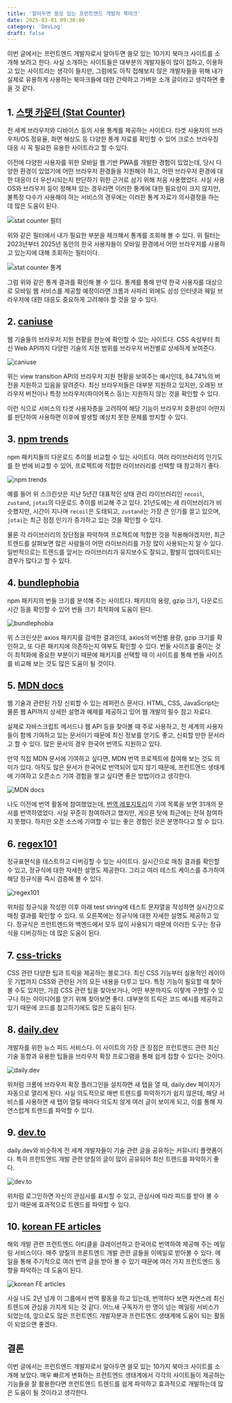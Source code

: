 ```yaml
---
title: '알아두면 쓸모 있는 프런트엔드 개발자 북마크'
date: 2025-03-01 09:30:00
category: 'DevLog'
draft: false
---
```


이번 글에서는 프런트엔드 개발자로서 알아두면 쓸모 있는 10가지 북마크 사이트를 소개해 보려고 한다. 사실 소개하는 사이트들은 대부분의 개발자들이 많이 접하고, 이용하고 있는 사이트라는 생각이 들지만, 그럼에도 아직 접해보지 않은 개발자들을 위해 내가 실제로 유용하게 사용하는 북마크들에 대한 간략하고 가벼운 소개 글이라고 생각하면 좋을 것 같다.

## 1. [스탯 카운터 (Stat Counter)](https://gs.statcounter.com/)

전 세계 브라우저와 디바이스 등의 사용 통계를 제공하는 사이트다. 타겟 사용자의 브라우저/OS 점유율, 화면 해상도 등 다양한 통계 자료를 확인할 수 있어 크로스 브라우징 대응 시 꼭 필요한 유용한 사이트라고 할 수 있다.

이전에 다양한 사용자를 위한 모바일 웹 기반 PWA를 개발한 경험이 있었는데, 당시 다양한 환경이 있었기에 어떤 브라우저 환경들을 지원해야 하고, 어떤 브라우저 환경에 대한 대응이 더 우선시되는지 판단하기 위한 근거로 삼기 위해 처음 사용했었다. 사실 사용 OS와 브라우저 등이 정해져 있는 경우라면 이러한 통계에 대한 필요성이 크지 않지만, 불특정 다수가 사용해야 하는 서비스의 경우에는 이러한 통계 자료가 의사결정을 하는 데 많은 도움이 된다.

![stat counter 필터](./images/stat1.png)

위와 같은 필터에서 내가 필요한 부분을 체크해서 통계를 조회해 볼 수 있다. 위 필터는 2023년부터 2025년 동안의 한국 사용자들이 모바일 환경에서 어떤 브라우저를 사용하고 있는지에 대해 조회하는 필터이다.

![stat counter 통계](./images/stat2.png)

그럼 위와 같은 통계 결과를 확인해 볼 수 있다. 통계를 통해 만약 한국 사용자를 대상으로 모바일 웹 서비스를 제공할 예정이라면 크롬과 사파리 외에도 삼성 인터넷과 웨일 브라우저에 대한 대응도 중요하게 고려해야 할 것을 알 수 있다.

## 2. [caniuse](https://caniuse.com/)

웹 기술들의 브라우저 지원 현황을 한눈에 확인할 수 있는 사이트다. CSS 속성부터 최신 Web API까지 다양한 기술의 지원 범위를 브라우저 버전별로 상세하게 보여준다.

![caniuse](./images/caniuse.png)

위는 view transition API의 브라우저 지원 현황을 보여주는 예시인데, 84.74%의 버전을 지원하고 있음을 알려준다. 최신 브라우저들은 대부분 지원하고 있지만, 오래된 브라우저 버전이나 특정 브라우저(파이어폭스 등)는 지원하지 않는 것을 확인할 수 있다.

이런 식으로 서비스의 타겟 사용자층을 고려하여 해당 기능이 브라우저 호환성이 어떤지를 판단하여 사용하면 이후에 발생할 예상치 못한 문제를 방지할 수 있다.

## 3. [npm trends](https://www.npmtrends.com/)

npm 패키지들의 다운로드 추이를 비교할 수 있는 사이트다. 여러 라이브러리의 인기도를 한 번에 비교할 수 있어, 프로젝트에 적합한 라이브러리를 선택할 때 참고하기 좋다.

![npm trends](./images/npmtrends.png)

예를 들어 위 스크린샷은 지난 5년간 대표적인 상태 관리 라이브러리인 `recoil`, `zustand`, `jotai`의 다운로드 추이를 비교해 주고 있다. 21년도에는 세 라이브러리가 비슷했지만, 시간이 지나며 `recoil`은 도태되고, `zustand`는 가장 큰 인기를 끌고 있으며, `jotai`는 최근 점점 인기가 증가하고 있는 것을 확인할 수 있다.

물론 각 라이브러리의 장단점을 파악하여 프로젝트에 적합한 것을 적용해야겠지만, 최근 트렌드를 살펴보면 많은 사람들이 어떤 라이브러리를 가장 많이 사용되는지 알 수 있다. 일반적으로는 트렌드를 앞서는 라이브러리가 유지보수도 잘되고, 활발히 업데이트되는 경우가 많다고 할 수 있다.

## 4. [bundlephobia](https://bundlephobia.com/)

npm 패키지의 번들 크기를 분석해 주는 사이트다. 패키지의 용량, gzip 크기, 다운로드 시간 등을 확인할 수 있어 번들 크기 최적화에 도움이 된다.

![bundlephobia](./images/bundlephobia.png)

위 스크린샷은 axios 패키지를 검색한 결과인데, axios의 버전별 용량, gzip 크기를 확인하고, 또 다른 패키지에 의존하는지 여부도 확인할 수 있다. 번들 사이즈를 줄이는 것이 최적화에 중요한 부분이기 때문에 패키지를 선택할 때 이 사이트를 통해 번들 사이즈를 비교해 보는 것도 많은 도움이 될 것이다.

## 5. [MDN docs](https://developer.mozilla.org/ko/)

웹 기술과 관련된 가장 신뢰할 수 있는 레퍼런스 문서다. HTML, CSS, JavaScript는 물론 웹 API까지 상세한 설명과 예제를 제공하고 있어 웹 개발의 필수 참고 자료다.

실제로 자바스크립트 메서드나 웹 API 등을 찾아볼 때 주로 사용하고, 전 세계의 사용자들이 함께 기여하고 있는 문서이기 때문에 최신 정보를 얻기도 좋고, 신뢰할 만한 문서라고 할 수 있다. 많은 문서의 경우 한국어 번역도 지원하고 있다.

만약 직접 MDN 문서에 기여하고 싶다면, MDN 번역 프로젝트에 참여해 보는 것도 의미가 있다. 아직도 많은 문서가 한국어로 번역되어 있지 않기 때문에, 프런트엔드 생태계에 기여하고 오픈소스 기여 경험을 쌓고 싶다면 좋은 방법이라고 생각한다.

![MDN docs](./images/mdn.png)

나도 이전에 번역 활동에 참여했었는데, [번역 레포지토리](https://github.com/mdn/translated-content)의 기여 목록을 보면 31개의 문서를 번역하였었다. 사실 꾸준히 참여하려고 했지만, 게으른 탓에 최근에는 전혀 참여하지 못했다. 하지만 오픈 소스에 기여할 수 있는 좋은 경험인 것은 분명하다고 할 수 있다.

## 6. [regex101](https://regex101.com/)

정규표현식을 테스트하고 디버깅할 수 있는 사이트다. 실시간으로 매칭 결과를 확인할 수 있고, 정규식에 대한 자세한 설명도 제공한다. 그리고 여러 테스트 케이스를 추가하여 해당 정규식을 즉시 검증해 볼 수 있다.

![regex101](./images/regex.png)

위처럼 정규식을 작성한 이후 아래 test string에 테스트 문자열을 작성하면 실시간으로 매칭 결과를 확인할 수 있다. 또 오른쪽에는 정규식에 대한 자세한 설명도 제공하고 있다. 정규식은 프런트엔드와 백엔드에서 모두 많이 사용되기 때문에 이러한 도구는 정규식을 디버깅하는 데 많은 도움이 된다.

## 7. [css-tricks](https://css-tricks.com/)

CSS 관련 다양한 팁과 트릭을 제공하는 블로그다. 최신 CSS 기능부터 실용적인 레이아웃 기법까지 CSS와 관련된 거의 모든 내용을 다루고 있다. 특정 기능이 필요할 때 찾아볼 수도 있지만, 가끔 CSS 관련 팁을 찾아보거나, 어떤 부분까지도 이렇게 구현할 수 있구나 하는 아이디어를 얻기 위해 찾아보면 좋다. 대부분의 트릭은 코드 예시를 제공하고 있기 때문에 코드를 참고하기에도 많은 도움이 된다.

## 8. [daily.dev](https://daily.dev/)

개발자를 위한 뉴스 피드 서비스다. 이 사이트의 가장 큰 장점은 프런트엔드 관련 최신 기술 동향과 유용한 팁들을 브라우저 확장 프로그램을 통해 쉽게 접할 수 있다는 것이다.

![daily.dev](./images/dailydev.png)

위처럼 크롬에 브라우저 확장 플러그인을 설치하면 새 탭을 열 때, daily.dev 페이지가 자동으로 열리게 된다. 사실 의도적으로 매번 트렌드를 파악하기가 쉽지 않은데, 해당 서비스를 사용하면 새 탭이 열릴 때마다 의도치 않게 여러 글이 보이게 되고, 이를 통해 자연스럽게 트렌드를 파악할 수 있다.

## 9. [dev.to](https://dev.to/)

daily.dev와 비슷하게 전 세계 개발자들이 기술 관련 글을 공유하는 커뮤니티 플랫폼이다. 특히 프런트엔드 개발 관련 양질의 글이 많이 공유되어 최신 트렌드를 파악하기 좋다.

![dev.to](./images/devto.png)

위처럼 로그인하면 자신의 관심사를 표시할 수 있고, 관심사에 따라 피드를 받아 볼 수 있기 때문에 효과적으로 트렌드를 파악할 수 있다.

## 10. [korean FE articles](https://kofearticle.substack.com/)

해외 개발 관련 프런트엔드 아티클을 큐레이션하고 한국어로 번역하여 제공해 주는 메일링 서비스이다. 매주 양질의 프론트엔드 개발 관련 글들을 이메일로 받아볼 수 있다. 메일을 통해 주기적으로 여러 번역 글을 받아 볼 수 있기 때문에 여러 가지 프런트엔드 동향을 파악하는 데 도움이 된다.

![korean FE articles](./images/krfearticle.png)

사실 나도 2년 넘게 이 그룹에서 번역 활동을 하고 있는데, 번역하다 보면 자연스레 최신 트렌드에 관심을 가지게 되는 것 같다. 어느새 구독자가 만 명이 넘는 메일링 서비스가 되었는데, 앞으로도 많은 프런트엔드 개발자분과 프런트엔드 생태계에 도움이 되는 활동이 되었으면 좋겠다.

## 결론

이번 글에서는 프런트엔드 개발자로서 알아두면 쓸모 있는 10가지 북마크 사이트를 소개해 보았다. 매우 빠르게 변화하는 프런트엔드 생태계에서 각각의 사이트들이 제공하는 기능들을 잘 활용한다면 프런트엔드 트렌드를 쉽게 파악하고 효과적으로 개발하는데 많은 도움이 될 것이라고 생각한다.
